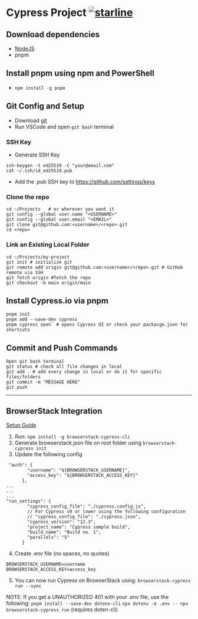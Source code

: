 # Cypress Project [![starline](https://starlines.qoo.monster/assets/USER)](https://github.com/AtomicSiopao/cypress-projects)
## Download dependencies
 - [NodeJS](https://nodejs.org/en)
 - pnpm
 
## Install pnpm using npm and PowerShell
 - `npm install -g pnpm`

## Git Config and Setup
 - Download [git](https://git-scm.com/downloads)
 - Run VSCode and open `git bash` terminal

### SSH Key
 - Generate SSH Key
```
ssh-keygen -t ed25519 -C "your@email.com"
cat ~/.ssh/id_ed25519.pub
```
 - Add the .pub SSH key to https://github.com/settings/keys

### Clone the repo
```
cd ~/Projects   # or wherever you want it
git config --global user.name "<USERNAME>"
git config --global user.email "<EMAIL>"
git clone git@github.com:<username>/<repo>.git
cd <repo>
```

### Link an Existing Local Folder
```
cd ~/Projects/my-project
git init # initialize git
git remote add origin git@github.com:<username>/<repo>.git # GitHub remote via SSH
git fetch origin #fetch the repo
git checkout -b main origin/main
```


## Install Cypress.io via pnpm
```
pnpm init
pnpm add --save-dev cypress
pnpm cypress open` # opens Cypress UI or check your packacge.json for shortcuts
```

## Commit and Push Commands
```
Open git bash terminal
git status # check all file changes in local
git add . # add every change in local or do it for specific files/folders
git commit -m "MESSAGE HERE"
git push
```


---

## BrowserStack Integration

[Setup Guide](https://automate.browserstack.com/qig/integrate-test-suite-step)

1. Run: `npm install -g browserstack-cypress-cli`
2. Generate browserstack.json file on root folder using `browserstack-cypress init`
3. Update the following config
```
 "auth": {
        "username": "${BROWSERSTACK_USERNAME}",
        "access_key": "${BROWSERSTACK_ACCESS_KEY}"
      },
...
...
...
"run_settings": {
        "cypress_config_file": "./cypress.config.js",
        // For Cypress v9 or lower using the following configuration
        // "cypress_config_file": "./cypress.json",
        "cypress_version": "12.3",
        "project_name": "Cypress sample build",
        "build_name": "Build no. 1",
        "parallels": "5"
      }
```
4. Create .env file (no spaces, no quotes)
```
BROWSERSTACK_USERNAME=username
BROWSERSTACK_ACCESS_KEY=access_key 
```

5. You can now run Cypress on BrowserStack using: `browserstack-cypress run --sync`

NOTE: If you get a UNAUTHORIZED 401 with your .env file, use the following:
`pnpm install --save-dev dotenv-cli`
`npx dotenv -e .env -- npx browserstack-cypress run` (requires doten-cli)
